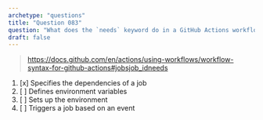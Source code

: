 ```yaml
---
archetype: "questions"
title: "Question 083"
question: "What does the `needs` keyword do in a GitHub Actions workflow?"
draft: false
---
```



> https://docs.github.com/en/actions/using-workflows/workflow-syntax-for-github-actions#jobsjob_idneeds
1. [x] Specifies the dependencies of a job
1. [ ] Defines environment variables
1. [ ] Sets up the environment
1. [ ] Triggers a job based on an event

